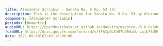 ```yaml
---
title: Alexander Scriabin - Sonata No. 5 Op. 53 (3)
description: This is the description for Sonata No. 5 Op. 53 by Alexander Scriabin
composers: [Alexander Scriabin]
periods: [Romantic]
audioURL: https://OpenMusicDataset.github.io/Maestro/maestro-v3.0.0/2009/MIDI-Unprocessed_19_R1_2009_03-04_ORIG_MID--AUDIO_19_R1_2009_19_R1_2009_04_WAV.midi
formURL: https://docs.google.com/forms/d/e/1FAIpQLSe87bD5UasU-zxjb78U59_MSnBhATzv5Abve6yv8-X3sdD5Cg/viewform
date: 2021-08-08T07:43:13-06:00
---
```

